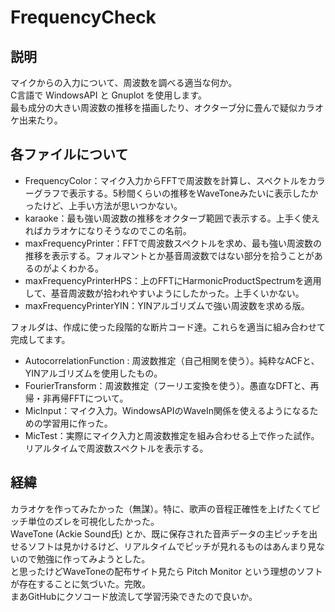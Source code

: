 # FrequencyCheck

## 説明

マイクからの入力について、周波数を調べる適当な何か。  
C言語で WindowsAPI と Gnuplot を使用します。  
最も成分の大きい周波数の推移を描画したり、オクターブ分に畳んで疑似カラオケ出来たり。  

## 各ファイルについて

- FrequencyColor：マイク入力からFFTで周波数を計算し、スペクトルをカラーグラフで表示する。5秒間くらいの推移をWaveToneみたいに表示したかったけど、上手い方法が思いつかない。
- karaoke：最も強い周波数の推移をオクターブ範囲で表示する。上手く使えればカラオケになりそうなのでこの名前。
- maxFrequencyPrinter：FFTで周波数スペクトルを求め、最も強い周波数の推移を表示する。フォルマントとか基音周波数ではない部分を拾うことがあるのがよくわかる。
- maxFrequencyPrinterHPS：上のFFTにHarmonicProductSpectrumを適用して、基音周波数が拾われやすいようにしたかった。上手くいかない。
- maxFrequencyPrinterYIN：YINアルゴリズムで強い周波数を求める版。

フォルダは、作成に使った段階的な断片コード達。これらを適当に組み合わせて完成してます。  

- AutocorrelationFunction : 周波数推定（自己相関を使う）。純粋なACFと、YINアルゴリズムを使用したもの。
- FourierTransform：周波数推定（フーリエ変換を使う）。愚直なDFTと、再帰・非再帰FFTについて。
- MicInput：マイク入力。WindowsAPIのWaveIn関係を使えるようになるための学習用に作った。
- MicTest：実際にマイク入力と周波数推定を組み合わせる上で作った試作。リアルタイムで周波数スペクトルを表示する。

## 経緯

カラオケを作ってみたかった（無謀）。特に、歌声の音程正確性を上げたくてピッチ単位のズレを可視化したかった。  
WaveTone (Ackie Sound氏) とか、既に保存された音声データの主ピッチを出せるソフトは見かけるけど、リアルタイムでピッチが見れるものはあんまり見ないので勉強に作ってみようとした。  
と思ったけどWaveToneの配布サイト見たら Pitch Monitor という理想のソフトが存在することに気づいた。完敗。  
まあGitHubにクソコード放流して学習汚染できたので良いか。  